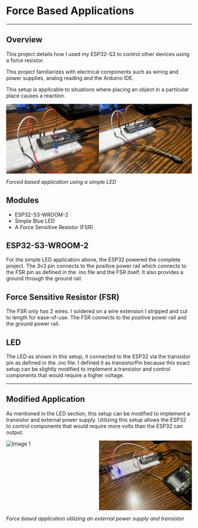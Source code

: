 # Force Based Applications
___
## Overview

This project details how I used my ESP32-S3 to control other devices using a force resistor.

This project familiarizes with electrical components such as wiring and power supplies, analog reading and the Arduino IDE.

This setup is applicable to situations where placing an object in a particular place causes a reaction.

<div style="display: flex;">
    <img src="media/1.jpg" style="width: 50%;" alt="Image 1">
    <img src="media/2.jpg" style="width: 50%;" alt="Image 2">
</div>

*Forced based application using a simple LED*

## Modules

- ESP32-S3-WROOM-2
- Simple Blue LED
- A Force Sensitive Resistor (FSR)

## ESP32-S3-WROOM-2

For the simple LED application above, the ESP32 powered the complete project. 
The 3v3 pin connects to the positive power rail which connects to the FSR pin as defined in the .ino
file and the FSR itself. It also provides a ground through the ground rail.

## Force Sensitive Resistor (FSR)

The FSR only has 2 wires. I soldered on a wire extension I stripped and cut to length for ease-of-use.
The FSR connects to the positive power rail and the ground power rail.

## LED

The LED as shown in this setup, it connected to the ESP32 via the transistor pin as defined in 
the .ino file. I defined it as transistorPin because this exact setup can be slightly modified to
implement a transistor and control components that would require a higher voltage.

___

## Modified Application

As mentioned in the LED section, this setup can be modified to implement a transistor and external power supply.
Utilizing this setup allows the ESP32 to control components that would require more volts than the
ESP32 can output.

<div style="display: flex;">
    <img src="media/3.jpg" style="width: 50%;" alt="Image 1">
    <img src="media/4.jpg" style="width: 50%;" alt="Image 2">
</div>

*Force based application utilizing an external power supply and transistor*
